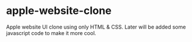 # apple-website-clone
 Apple website UI clone using only HTML & CSS. Later will be added some javascript code to make it more cool.
